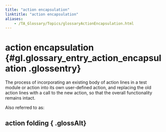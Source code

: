 ```yaml
--- 
title: "action encapsulation"
linktitle: "action encapsulation"
aliases: 
    - /TA_Glossary/Topics/glossaryActionEncapsulation.html
---
```

# action encapsulation {#gl.glossary_entry_action_encapsulation .glossentry}

The process of incorporating an existing body of action lines in a test module or action into its own user-defined action, and replacing the old action lines with a call to the new action, so that the overall functionality remains intact.

Also referred to as:

## action folding { .glossAlt}


